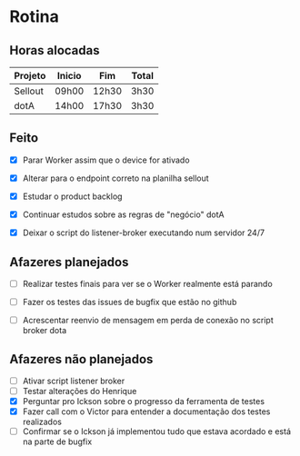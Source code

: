 # Rotina

## Horas alocadas

Projeto | Inicio | Fim | Total
--------|-------|-------|------
Sellout | 09h00 | 12h30 | 3h30
dotA    | 14h00 | 17h30 | 3h30

## Feito

- [x] Parar Worker assim que o device for ativado
- [x] Alterar para o endpoint correto na planilha sellout

- [x] Estudar o product backlog
- [x] Continuar estudos sobre as regras de "negócio" dotA
- [x] Deixar o script do listener-broker executando num servidor 24/7

## Afazeres planejados

- [ ] Realizar testes finais para ver se o Worker realmente está parando

- [ ] Fazer os testes das issues de bugfix que estão no github
- [ ] Acrescentar reenvio de mensagem em perda de conexão no script broker dota

## Afazeres não planejados

- [ ] Ativar script listener broker
- [ ] Testar alterações do Henrique
- [x] Perguntar pro Ickson sobre o progresso da ferramenta de testes
- [x] Fazer call com o Victor para entender a documentação dos testes realizados
- [ ] Confirmar se o Ickson já implementou tudo que estava acordado e está na parte de bugfix

<!--stackedit_data:
eyJoaXN0b3J5IjpbLTE3MDQ4OTA0ODIsLTExOTc3Mzg5OCwxNj
cyODAwNDQ3LDEyNjI4MDU3MjcsODczMTAyODYyLDE1MDI1ODg4
NTYsLTE0MDIzOTMyNDgsLTg2NDY4OTk5Miw5ODYzNTIyNCwxNz
k0NjI2MDEsLTEwNjE4MTY4MzYsMTE4MzU2ODI0NywtMTc5MDEz
MTgzMiw0NDIzODA3NzcsOTc0OTgwMTQ1LC0xMzM5NjU2NjcyXX
0=
-->